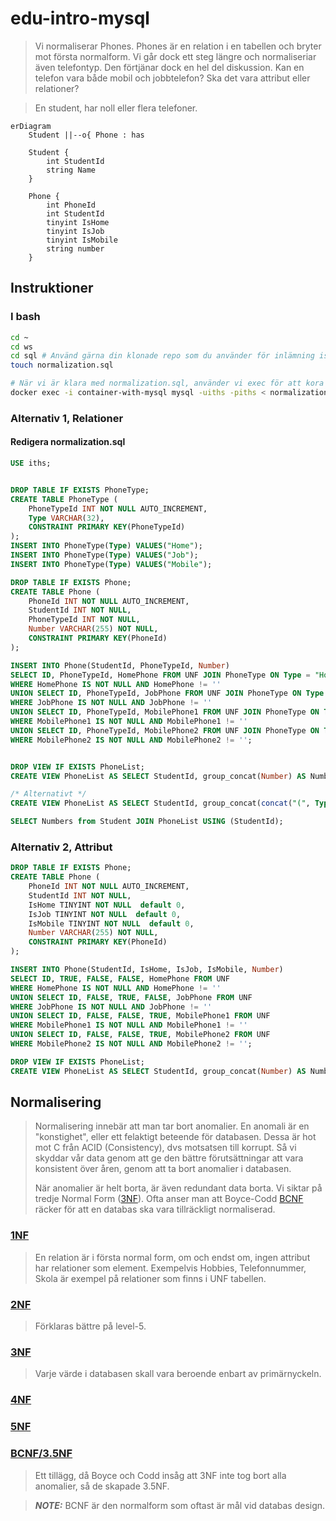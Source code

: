 # edu-intro-mysql

> Vi normaliserar Phones. Phones är en relation i en tabellen och bryter mot första normalform. Vi går dock ett steg längre och normaliseriar även telefontyp. Den förtjänar dock en hel del diskussion. Kan en telefon vara både mobil och jobbtelefon? Ska det vara attribut eller relationer?

> En student, har noll eller flera telefoner.
> 
```mermaid
erDiagram
    Student ||--o{ Phone : has
    
    Student {
        int StudentId
        string Name
    }
    
    Phone {
        int PhoneId
        int StudentId
        tinyint IsHome 
        tinyint IsJob
        tinyint IsMobile
        string number
    }
```


## Instruktioner

### I bash

```bash
cd ~
cd ws
cd sql # Använd gärna din klonade repo som du använder för inlämning istället.
touch normalization.sql

# När vi är klara med normalization.sql, använder vi exec för att kora den som iths användare.
docker exec -i container-with-mysql mysql -uiths -piths < normalization.sql
```

### Alternativ 1, Relationer

#### Redigera normalization.sql
```sql
USE iths;


DROP TABLE IF EXISTS PhoneType;
CREATE TABLE PhoneType (
    PhoneTypeId INT NOT NULL AUTO_INCREMENT,
    Type VARCHAR(32),
    CONSTRAINT PRIMARY KEY(PhoneTypeId)
);
INSERT INTO PhoneType(Type) VALUES("Home");
INSERT INTO PhoneType(Type) VALUES("Job");
INSERT INTO PhoneType(Type) VALUES("Mobile");

DROP TABLE IF EXISTS Phone;
CREATE TABLE Phone (
    PhoneId INT NOT NULL AUTO_INCREMENT,
    StudentId INT NOT NULL,
    PhoneTypeId INT NOT NULL,
    Number VARCHAR(255) NOT NULL,
    CONSTRAINT PRIMARY KEY(PhoneId)
);

INSERT INTO Phone(StudentId, PhoneTypeId, Number) 
SELECT ID, PhoneTypeId, HomePhone FROM UNF JOIN PhoneType ON Type = "Home"
WHERE HomePhone IS NOT NULL AND HomePhone != ''
UNION SELECT ID, PhoneTypeId, JobPhone FROM UNF JOIN PhoneType ON Type = "Job"
WHERE JobPhone IS NOT NULL AND JobPhone != ''
UNION SELECT ID, PhoneTypeId, MobilePhone1 FROM UNF JOIN PhoneType ON Type = "Mobile"
WHERE MobilePhone1 IS NOT NULL AND MobilePhone1 != ''
UNION SELECT ID, PhoneTypeId, MobilePhone2 FROM UNF JOIN PhoneType ON Type = "Mobile"
WHERE MobilePhone2 IS NOT NULL AND MobilePhone2 != '';


DROP VIEW IF EXISTS PhoneList;
CREATE VIEW PhoneList AS SELECT StudentId, group_concat(Number) AS Numbers FROM Phone GROUP BY StudentId;

/* Alternativt */
CREATE VIEW PhoneList AS SELECT StudentId, group_concat(concat("(", Type, ") ", Number)) AS Numbers FROM Phone JOIN PhoneType USING (PhoneTypeId) GROUP BY StudentId;

SELECT Numbers from Student JOIN PhoneList USING (StudentId);
```

### Alternativ 2, Attribut

```sql
DROP TABLE IF EXISTS Phone;
CREATE TABLE Phone (
    PhoneId INT NOT NULL AUTO_INCREMENT,
    StudentId INT NOT NULL,
    IsHome TINYINT NOT NULL  default 0,
    IsJob TINYINT NOT NULL  default 0,
    IsMobile TINYINT NOT NULL  default 0,
    Number VARCHAR(255) NOT NULL,
    CONSTRAINT PRIMARY KEY(PhoneId)
);

INSERT INTO Phone(StudentId, IsHome, IsJob, IsMobile, Number) 
SELECT ID, TRUE, FALSE, FALSE, HomePhone FROM UNF
WHERE HomePhone IS NOT NULL AND HomePhone != ''
UNION SELECT ID, FALSE, TRUE, FALSE, JobPhone FROM UNF
WHERE JobPhone IS NOT NULL AND JobPhone != ''
UNION SELECT ID, FALSE, FALSE, TRUE, MobilePhone1 FROM UNF
WHERE MobilePhone1 IS NOT NULL AND MobilePhone1 != ''
UNION SELECT ID, FALSE, FALSE, TRUE, MobilePhone2 FROM UNF
WHERE MobilePhone2 IS NOT NULL AND MobilePhone2 != '';

DROP VIEW IF EXISTS PhoneList;
CREATE VIEW PhoneList AS SELECT StudentId, group_concat(Number) AS Numbers FROM Phone GROUP BY StudentId;
```
## Normalisering

> Normalisering innebär att man tar bort anomalier. En anomali är en "konstighet", eller ett felaktigt beteende för databasen. 
> Dessa är hot mot C från ACID (Consistency), dvs motsatsen till korrupt. Så vi skyddar vår data genom att ge den bättre förutsättningar att vara konsistent över åren, genom att ta bort anomalier i databasen. 
> 
> När anomalier är helt borta, är även redundant data borta.
> Vi siktar på tredje Normal Form ([3NF](https://en.wikipedia.org/wiki/Third_normal_form)). Ofta anser man att Boyce-Codd [BCNF](https://en.wikipedia.org/wiki/Boyce%E2%80%93Codd_normal_form) räcker för att en databas ska vara tillräckligt normaliserad. 

### [1NF]()

> En relation är i första normal form, om och endst om, ingen attribut har relationer som element. Exempelvis Hobbies, Telefonnummer, Skola är exempel på relationer som finns i UNF tabellen.

### [2NF](https://en.wikipedia.org/wiki/Second_normal_form)

> Förklaras bättre på level-5.

### [3NF](https://en.wikipedia.org/wiki/Third_normal_form)

> Varje värde i databasen skall vara beroende enbart av primärnyckeln.

### [4NF](https://en.wikipedia.org/wiki/Fourth_normal_form)

### [5NF](https://en.wikipedia.org/wiki/Fifth_normal_form)

### [BCNF/3.5NF](https://en.wikipedia.org/wiki/Boyce%E2%80%93Codd_normal_form)

> Ett tillägg, då Boyce och Codd insåg att 3NF inte tog bort alla anomalier, så de skapade 3.5NF.

> **_NOTE:_**  BCNF är den normalform som oftast är mål vid databas design.
